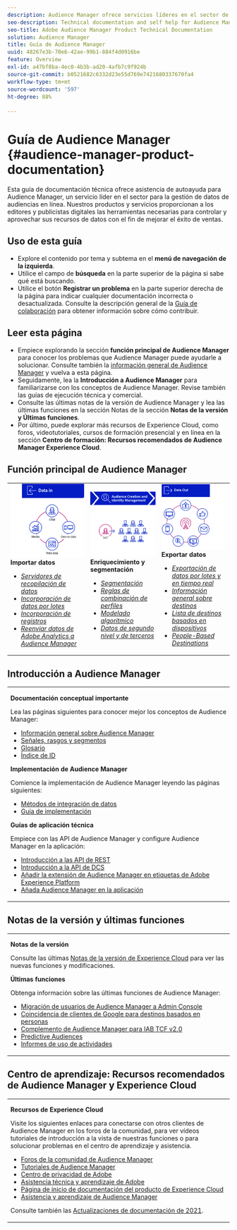 ```yaml
---
description: Audience Manager ofrece servicios líderes en el sector de la administración de datos de audiencias en línea. Nuestros productos y servicios proporcionan a los editores y publicistas digitales las herramientas necesarias para controlar y aprovechar sus recursos de datos con el fin de mejorar el éxito de ventas.
seo-description: Technical documentation and self help for Audience Manager (AAM). AAM provides industry-leading services for online audience data management, and give digital advertisers and publishers the tools they need to control and leverage their data assets to help drive sales success.
seo-title: Adobe Audience Manager Product Technical Documentation
solution: Audience Manager
title: Guía de Audience Manager
uuid: 48267e3b-70e6-42ae-99b1-884f4d0916be
feature: Overview
exl-id: a47bf8ba-4ec0-4b3b-ad20-4afb7c9f924b
source-git-commit: b0521682c6332d23e55d769e7421680337670fa4
workflow-type: tm+mt
source-wordcount: '597'
ht-degree: 88%

---
```


# Guía de Audience Manager {#audience-manager-product-documentation}

Esta guía de documentación técnica ofrece asistencia de autoayuda para Audience Manager, un servicio líder en el sector para la gestión de datos de audiencias en línea. Nuestros productos y servicios proporcionan a los editores y publicistas digitales las herramientas necesarias para controlar y aprovechar sus recursos de datos con el fin de mejorar el éxito de ventas.

## Uso de esta guía

* Explore el contenido por tema y subtema en el **menú de navegación de la izquierda**.
* Utilice el campo de **búsqueda** en la parte superior de la página si sabe qué está buscando.
* Utilice el botón **Registrar un problema** en la parte superior derecha de la página para indicar cualquier documentación incorrecta o desactualizada. Consulte la descripción general de la [Guía de colaboración](https://experienceleague.adobe.com/docs/contributor/contributor-guide/introduction.html) para obtener información sobre cómo contribuir.

## Leer esta página

* Empiece explorando la sección **función principal de Audience Manager** para conocer los problemas que Audience Manager puede ayudarle a solucionar. Consulte también la [información general de Audience Manager](/help/using/overview/aam-overview.md) y vuelva a esta página.
* Seguidamente, lea la **Introducción a Audience Manager** para familiarizarse con los conceptos de Audience Manager. Revise también las guías de ejecución técnica y comercial.
* Consulte las últimas notas de la versión de Audience Manager y lea las últimas funciones en la sección Notas de la sección **Notas de la versión y Últimas funciones**.
* Por último, puede explorar más recursos de Experience Cloud, como foros, videotutoriales, cursos de formación presencial y en línea en la sección **Centro de formación: Recursos recomendados de Audience Manager Experience Cloud**.

## Función principal de Audience Manager

<table style="table-layout:fixed">
   <td>
      <img alt="Entrada de datos" src="/help/using/overview/assets/data-in.png"/>
      <div>
         <b>Importar datos</b>
      </div>
      <p>
         <em><ul><li><a href="/help/using/api/dcs-intro/dcs-api-reference/dcs-api-reference-overview.md">Servidores de recopilación de datos</a></li><li><a href="/help/using/integration/sending-audience-data/batch-data-transfer-explained/batch-data-transfer-overview.md">Incorporación de datos por lotes</a></li><li><a href="/help/using/reporting/audience-optimization-reports/metadata-files-intro/metadata-files-intro.md">Incorporación de registros</a></li><li><a href="/help/using/integration/integration-other-solutions/audience-management-module.md">Reenviar datos de Adobe Analytics a Audience Manager</a></li></ul></em>
      <p>
   </td>
   <td>
      <img alt="Enriquecimiento y segmentación" src="/help/using/overview/assets/enrich-segment.png"/>
      <div>
         <b>Enriquecimiento y segmentación</b>
      </div>
      <p>
       <em><ul><li><a href="/help/using/features/segments/segments-purpose.md">Segmentación</a></li><li><a href="/help/using/features/profile-merge-rules/merge-rules-overview.md">Reglas de combinación de perfiles</a></li><li><a href="/help/using/features/algorithmic-models/understanding-models.md">Modelado algorítmico</a></li><li><a href="/help/using/overview/data-types-collected.md">Datos de segundo nivel y de terceros</a></li></ul></em>
      <p>
   </td>
   <td>
      <img alt="Salida de datos" src="/help/using/overview/assets/data-out.png"/>
      </a>
      <div>
         <b>Exportar datos</b>
      </div>
      <p>
      <p>
         <em><ul><li><a href="/help/using/integration/receiving-audience-data/receiving-audience-data-overview.md">Exportación de datos por lotes y en tiempo real</a></li><li><a href="/help/using/features/destinations/destinations.md">Información general sobre destinos</a></li><li><a href="/help/using/features/destinations/device-based-destinations-list.md">Lista de destinos basados en dispositivos</a></li><li><a href="/help/using/features/destinations/people-based-destinations-overview.md">People-Based Destinations</a></li></ul></em> 
      <p>
      <p>
   </td>
</table>


## Introducción a Audience Manager

<table> 
 <tbody> 
  <tr> 
   <td colname="col1"> <p><b>Documentación conceptual importante</b></p>
   <p>Lea las páginas siguientes para conocer mejor los conceptos de Audience Manager: 
   <ul><li><a href="/help/using/overview/aam-overview.md"> Información general sobre Audience Manager</a></li><li><a href="/help/using/reference/signal-trait-segment.md">Señales, rasgos y segmentos</a></li><li><a href="/help/using/reference/aam-glossary.md"> Glosario</a> </li><li><a href="/help/using/reference/ids-in-aam.md">Índice de ID</a></li></ul></p>

<p><b>Implementación de Audience Manager</b></p>
   <p> Comience la implementación de Audience Manager leyendo las páginas siguientes:
     <ul>
     <li><a href="/help/using/integration/data-integration-methods.md">Métodos de integración de datos</a></li>
     <li><a href="/help/using/integration/implement-audience-manager.md">Guía de implementación</a></li>
     </ul> </p>

<p> <b>Guías de aplicación técnica</b> </p> <p>Empiece con las API de Audience Manager y configure Audience Manager en la aplicación:</p> <p> 
     <ul id="ul_47C012F6AB3E4B73BA357027F4D15369">
     <li><a href="/help/using/api/rest-api-main/aam-api-getting-started.md">Introducción a las API de REST</a></li>
     <li><a href="/help/using/api/dcs-intro/dcs-event-calls/dcs-event-calls.md">Introducción a la API de DCS</a></li>
     <li><a href="https://experienceleague.adobe.com/docs/experience-platform/tags/extensions/adobe/audience-manager/overview.html">Añadir la extensión de Audience Manager en etiquetas de Adobe Experience Platform</a></li>
    <li><a href="https://aep-sdks.gitbook.io/docs/using-mobile-extensions/adobe-audience-manager">Añada Audience Manager en la aplicación</a></li>
     </ul> </p>
    </td>

</tr> 
 </tbody> 
</table>

<!--

<table> 
 <tbody> 
  <tr> 
   <td colname="col1"> <p><b>Important Conceptual Documentation</b></p>
   <p>Read the pages below for a deeper understanding of Audience Manager concepts: 
   <ul><li><a href="https://experienceleague.adobe.com/docs/audience-manager/user-guide/overview/aam-overview.html"> Audience Manager Overview</a></li><li><a href="https://docs.adobe.com/help/en/audience-manager/user-guide/reference/aam-glossary.html"> Glossary</a> </li><li><a href="https://experienceleague.adobe.com/docs/audience-manager/user-guide/reference/ids-in-aam.html">Index of IDs</a></li><li><a href="https://docs.adobe.com/help/en/audience-manager/user-guide/reference/signal-trait-segment.html">Signals, Traits, and Segments</a></li></ul></p>
   <br>&nbsp;
   <p><b>Implement Audience Manager</b></p>
   <p> Get started with implementing Audience Manager by reading the pages below:
     <ul>
     <li><a href="https://experienceleague.adobe.com/docs/audience-manager/user-guide/implementation-integration-guides/data-integration-methods.html">Data Integration Methods</a></li>
     <li><a href="https://experienceleague.adobe.com/docs/audience-manager/user-guide/implementation-integration-guides/implement-audience-manager.html">Implementation Guide</a></li>
     </ul> </p>
     <br>&nbsp;
   <p> <b>Technical Implementation Guides</b> </p> <p>Get started with Audience Manager APIs and set up Audience Manager in your app:</p> <p> 
     <ul id="ul_47C012F6AB3E4B73BA357027F4D15369">
     <li><a href="https://experienceleague.adobe.com/docs/audience-manager/user-guide/api-and-sdk-code/rest-apis/aam-api-getting-started.html">Getting Started with REST APIs</a></li>
     <li><a href="https://experienceleague.adobe.com/docs/audience-manager/user-guide/api-and-sdk-code/dcs/dcs-event-calls/dcs-event-calls.html">Get started with the DCS API</a></li>
     <li><a href="https://experienceleague.adobe.com/docs/launch/using/extensions-ref/adobe-extension/adobe-audience-manager-extension.html">Add the Audience Manager extension to Adobe Experience Platform Launch</a></li>
    <li><a href="https://aep-sdks.gitbook.io/docs/using-mobile-extensions/adobe-audience-manager">Add Audience Manager to your app</a></li>
     </ul> </p>
    </td>
   <td colname="col2">  <p> <b>Collaborative Documentation</b> </p>
     <p>We welcome contributions to our documentation from all our readers. See the <a href="https://experienceleague.adobe.com/docs/contributor/contributor-guide/introduction.html">Collaboration Guide Overview</a> to learn how to start contributing.</p>
   <br>&nbsp;
   <p> <b>Release Notes</b> </p> <p> 
     See the latest <a href="https://experienceleague.adobe.com/docs/release-notes/experience-cloud/current.html" format="https" scope="external"> Experience Cloud Release Notes</a> for new features and fixes.</p> <br>&nbsp;
     <p> <b>Experience Cloud Resources</b> </p> <p> 
     <ul id="ul_E30EC96BDC624B5591F0470D430B7F41"> 
      <li id="li_F3A5CCFAE0F247CEB41A03CA8E03106B"><a href="https://forums.adobe.com/community/experience-cloud/analytics-cloud/audience-manager" format="https" scope="external"> Audience Manager Community Forums</a> </li>
      <li><a href="https://experienceleague.adobe.com/docs/audience-manager-learn/tutorials/overview.html" format="http" scope="external"> Audience Manager Tutorials</a> </li> 
      <li id="li_1737D63307024F26B1F967621613A5AC"><a href="https://www.adobe.com/privacy.html" format="http" scope="external"> Adobe Privacy Center</a> </li>  
      <li id="li_1938F7044F544481A6CC0F45CC22B80A"> <a href="https://helpx.adobe.com/learning.html?promoid=KAUDK" scope="external" format="http"> Adobe Training and Certifications</a> </li> 
      <li id="li_C71459E0D1464C05B8B9387C43541F17"> <a href="https://helpx.adobe.com/support/experience-cloud.html" scope="external" format="https">Experience Cloud Product Documentation Home</a> </li> 
      <li id="li_0DB1997FEB87484EBC07E03FD40AA39F"><a href="https://helpx.adobe.com/support/audience-manager.html" format="https" scope="external"> Audience Manager Learn &amp; Support</a> </li> 
     </ul> </p> 
     <br>&nbsp;
     <p>See also, <a href="https://experienceleague.adobe.com/docs/audience-manager/user-guide/documentation-updates/docs-2020.html"> 2020 Documentation Updates</a>. </p> </td>
  </tr> 
 </tbody> 
</table>

-->

## Notas de la versión y últimas funciones

<table> 
 <tbody> 
  <tr> 
   <td> <p> <b>Notas de la versión</b> </p> <p> 
     Consulte las últimas <a href="https://experienceleague.adobe.com/docs/release-notes/experience-cloud/current.html" format="https" scope="external">Notas de la versión de Experience Cloud</a> para ver las nuevas funciones y modificaciones.</p> 
     <p> <b>Últimas funciones</b> </p> <p> 
     Obtenga información sobre las últimas funciones de Audience Manager:</p>
     <p><ul><li><a href="/help/using/docs-updates/docs-2021.md">Migración de usuarios de Audience Manager a Admin Console</a></li><li><a href="/help/using/features/destinations/people-based-destinations-prerequisites.md">Coincidencia de clientes de Google para destinos basados en personas</a></li><li><a href="/help/using/overview/data-security-and-privacy/aam-iab-plugin.md">Complemento de Audience Manager para IAB TCF v2.0</a></li><li><a href="/help/using/features/algorithmic-models/predictive-audiences.md">Predictive Audiences</a></li><li><a href="/help/using/features/administration/activity-usage-reporting.md">Informes de uso de actividades</a></li>
     </ul></p>
    </td>
  </tr> 
 </tbody> 
</table>

<!--

**Release Notes**

See the latest [Experience Cloud Release Notes](https://experienceleague.adobe.com/docs/release-notes/experience-cloud/current.html) for new features and fixes.

<br>&nbsp;

**Latest features**

Read about the latest Audience Manager features:
* [Activity Usage Reporting](https://experienceleague.adobe.com/docs/audience-manager/user-guide/features/administration/activity-usage-reporting.html)
* [California Consumer Privacy Act (CCPA) Support and Privacy Documentation Overhaul](https://experienceleague.adobe.com/docs/audience-manager/user-guide/overview/data-privacy/data-privacy.html)
* [Intelligent Recommendations for Audience Marketplace Data, powered by Adobe Sensei](https://experienceleague.adobe.com/docs/audience-manager/user-guide/features/segments/trait-recommendations.html)
* [Profile Merge Rules Enhancements](https://experienceleague.adobe.com/docs/audience-manager/user-guide/features/profile-merge-rules/merge-rules-overview.html)
* [Bulk Management Tools Update](https://experienceleague.adobe.com/docs/audience-manager/user-guide/reference/bulk-management-tools/bulk-management-intro.html)

-->


## Centro de aprendizaje: Recursos recomendados de Audience Manager y Experience Cloud


<table> 
 <tbody> 
  <tr> 
   <td colname="col2"> 
     <p> <b>Recursos de Experience Cloud</b> </p>
     <p>Visite los siguientes enlaces para conectarse con otros clientes de Audience Manager en los foros de la comunidad, para ver vídeos tutoriales de introducción a la vista de nuestras funciones o para solucionar problemas en el centro de aprendizaje y asistencia.</p>
     <p> 
     <ul id="ul_E30EC96BDC624B5591F0470D430B7F41"> 
      <li id="li_F3A5CCFAE0F247CEB41A03CA8E03106B"><a href="https://forums.adobe.com/community/experience-cloud/analytics-cloud/audience-manager" format="https" scope="external"> Foros de la comunidad de Audience Manager</a> </li>
      <li><a href="https://experienceleague.adobe.com/docs/audience-manager-learn/tutorials/overview.html" format="http" scope="external"> Tutoriales de Audience Manager</a> </li> 
      <li id="li_1737D63307024F26B1F967621613A5AC"><a href="https://www.adobe.com/es/privacy.html" format="http" scope="external"> Centro de privacidad de Adobe</a> </li>  
      <li id="li_1938F7044F544481A6CC0F45CC22B80A"> <a href="https://helpx.adobe.com/learning.html?promoid=KAUDK" scope="external" format="http">Asistencia técnica y aprendizaje de Adobe</a> </li> 
      <li id="li_C71459E0D1464C05B8B9387C43541F17"> <a href="https://helpx.adobe.com/es/support/experience-cloud.html" scope="external" format="https">Página de inicio de documentación del producto de Experience Cloud</a> </li> 
      <li id="li_0DB1997FEB87484EBC07E03FD40AA39F"><a href="https://helpx.adobe.com/es/support/audience-manager.html" format="https" scope="external">Asistencia y aprendizaje de Audience Manager</a> </li> 
     </ul> </p> 
     <p>Consulte también las <a href="https://experienceleague.adobe.com/docs/audience-manager/user-guide/documentation-updates/docs-2021.html"> Actualizaciones de documentación de 2021</a>. </p> </td>
  </tr> 
 </tbody> 
</table>
